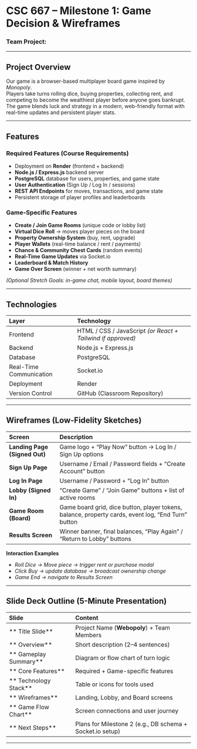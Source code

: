 # CSC 667 – Milestone 1: Game Decision & Wireframes  
### Team Project:

---

## Project Overview
Our game is a browser-based multiplayer board game inspired by *Monopoly*.  
Players take turns rolling dice, buying properties, collecting rent, and competing to become the wealthiest player before anyone goes bankrupt.  
The game blends luck and strategy in a modern, web-friendly format with real-time updates and persistent player stats.

---

## Features

### **Required Features (Course Requirements)**
- Deployment on **Render** (frontend + backend)
- **Node.js / Express.js** backend server
- **PostgreSQL** database for users, properties, and game state
- **User Authentication** (Sign Up / Log In / sessions)
- **REST API Endpoints** for moves, transactions, and game state
- Persistent storage of player profiles and leaderboards

### **Game-Specific Features**
- **Create / Join Game Rooms** (unique code or lobby list)
- **Virtual Dice Roll** → moves player pieces on the board
- **Property Ownership System** (buy, rent, upgrade)
- **Player Wallets** (real-time balance / rent / payments)
- **Chance & Community Chest Cards** (random events)
- **Real-Time Game Updates** via Socket.io
- **Leaderboard & Match History**
- **Game Over Screen** (winner + net worth summary)

*(Optional Stretch Goals: in-game chat, mobile layout, board themes)*

---

## Technologies

| Layer | Technology |
|:------|:------------|
| Frontend | HTML / CSS / JavaScript *(or React + Tailwind if approved)* |
| Backend | Node.js + Express.js |
| Database | PostgreSQL |
| Real-Time Communication | Socket.io |
| Deployment | Render |
| Version Control | GitHub (Classroom Repository) |

---

## Wireframes (Low-Fidelity Sketches)

| Screen | Description |
|:-------|:-------------|
| **Landing Page (Signed Out)** | Game logo + “Play Now” button → Log In / Sign Up options |
| **Sign Up Page** | Username / Email / Password fields + “Create Account” button |
| **Log In Page** | Username / Password + “Log In” button |
| **Lobby (Signed In)** | “Create Game” / “Join Game” buttons + list of active rooms |
| **Game Room (Board)** | Game board grid, dice button, player tokens, balance, property cards, event log, “End Turn” button |
| **Results Screen** | Winner banner, final balances, “Play Again” / “Return to Lobby” buttons |

**Interaction Examples**
- *Roll Dice → Move piece → trigger rent or purchase modal*  
- *Click Buy → update database → broadcast ownership change*  
- *Game End → navigate to Results Screen*

---

## Slide Deck Outline (5-Minute Presentation)

| Slide | Content |
|:------|:---------|
| ** Title Slide** | Project Name (**Webopoly**) + Team Members |
| ** Overview** | Short description (2–4 sentences) |
| ** Gameplay Summary** | Diagram or flow chart of turn logic |
| ** Core Features** | Required + Game-specific features |
| ** Technology Stack** | Table or icons for tools used |
| ** Wireframes** | Landing, Lobby, and Board screens |
| ** Game Flow Chart** | Screen connections and user journey |
| ** Next Steps** | Plans for Milestone 2 (e.g., DB schema + Socket.io setup) | 

---
